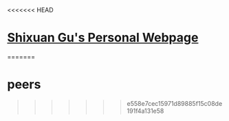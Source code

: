 <<<<<<< HEAD
# [Shixuan Gu's Personal Webpage](https://shixuan-gu.me)
=======
# peers
>>>>>>> e558e7cec15971d89885f15c08de191f4a131e58
